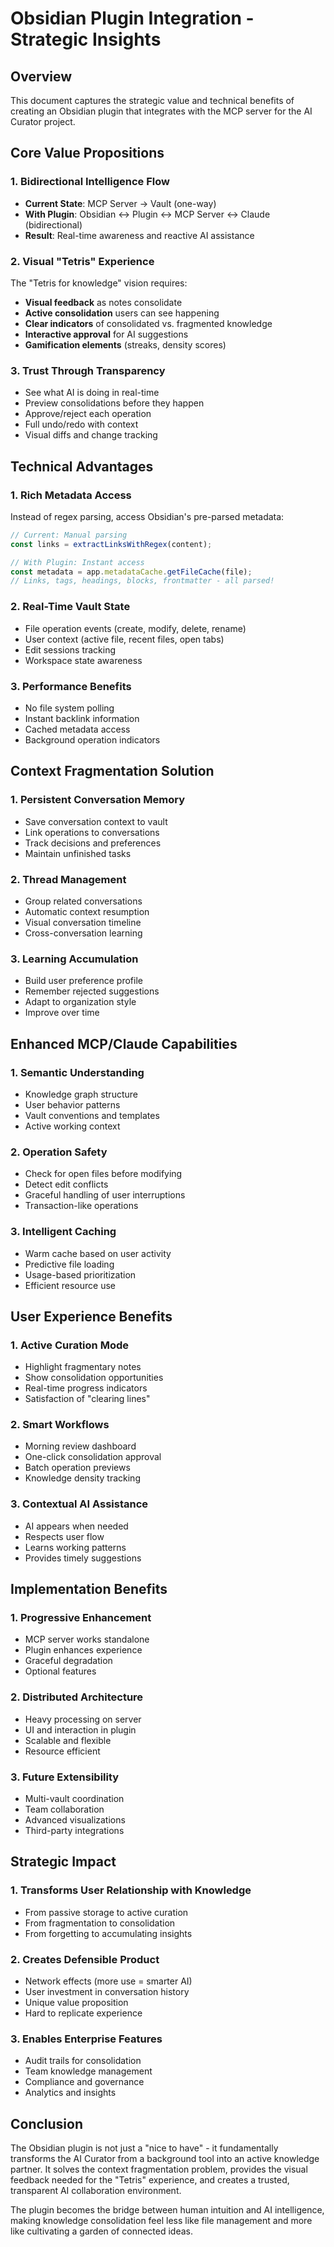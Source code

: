 # Obsidian Plugin Integration - Strategic Insights

## Overview
This document captures the strategic value and technical benefits of creating an Obsidian plugin that integrates with the MCP server for the AI Curator project.

## Core Value Propositions

### 1. Bidirectional Intelligence Flow
- **Current State**: MCP Server → Vault (one-way)
- **With Plugin**: Obsidian ↔ Plugin ↔ MCP Server ↔ Claude (bidirectional)
- **Result**: Real-time awareness and reactive AI assistance

### 2. Visual "Tetris" Experience
The "Tetris for knowledge" vision requires:
- **Visual feedback** as notes consolidate
- **Active consolidation** users can see happening
- **Clear indicators** of consolidated vs. fragmented knowledge
- **Interactive approval** for AI suggestions
- **Gamification elements** (streaks, density scores)

### 3. Trust Through Transparency
- See what AI is doing in real-time
- Preview consolidations before they happen
- Approve/reject each operation
- Full undo/redo with context
- Visual diffs and change tracking

## Technical Advantages

### 1. Rich Metadata Access
Instead of regex parsing, access Obsidian's pre-parsed metadata:
```javascript
// Current: Manual parsing
const links = extractLinksWithRegex(content);

// With Plugin: Instant access
const metadata = app.metadataCache.getFileCache(file);
// Links, tags, headings, blocks, frontmatter - all parsed!
```

### 2. Real-Time Vault State
- File operation events (create, modify, delete, rename)
- User context (active file, recent files, open tabs)
- Edit sessions tracking
- Workspace state awareness

### 3. Performance Benefits
- No file system polling
- Instant backlink information
- Cached metadata access
- Background operation indicators

## Context Fragmentation Solution

### 1. Persistent Conversation Memory
- Save conversation context to vault
- Link operations to conversations
- Track decisions and preferences
- Maintain unfinished tasks

### 2. Thread Management
- Group related conversations
- Automatic context resumption
- Visual conversation timeline
- Cross-conversation learning

### 3. Learning Accumulation
- Build user preference profile
- Remember rejected suggestions
- Adapt to organization style
- Improve over time

## Enhanced MCP/Claude Capabilities

### 1. Semantic Understanding
- Knowledge graph structure
- User behavior patterns
- Vault conventions and templates
- Active working context

### 2. Operation Safety
- Check for open files before modifying
- Detect edit conflicts
- Graceful handling of user interruptions
- Transaction-like operations

### 3. Intelligent Caching
- Warm cache based on user activity
- Predictive file loading
- Usage-based prioritization
- Efficient resource use

## User Experience Benefits

### 1. Active Curation Mode
- Highlight fragmentary notes
- Show consolidation opportunities
- Real-time progress indicators
- Satisfaction of "clearing lines"

### 2. Smart Workflows
- Morning review dashboard
- One-click consolidation approval
- Batch operation previews
- Knowledge density tracking

### 3. Contextual AI Assistance
- AI appears when needed
- Respects user flow
- Learns working patterns
- Provides timely suggestions

## Implementation Benefits

### 1. Progressive Enhancement
- MCP server works standalone
- Plugin enhances experience
- Graceful degradation
- Optional features

### 2. Distributed Architecture
- Heavy processing on server
- UI and interaction in plugin
- Scalable and flexible
- Resource efficient

### 3. Future Extensibility
- Multi-vault coordination
- Team collaboration
- Advanced visualizations
- Third-party integrations

## Strategic Impact

### 1. Transforms User Relationship with Knowledge
- From passive storage to active curation
- From fragmentation to consolidation
- From forgetting to accumulating insights

### 2. Creates Defensible Product
- Network effects (more use = smarter AI)
- User investment in conversation history
- Unique value proposition
- Hard to replicate experience

### 3. Enables Enterprise Features
- Audit trails for consolidation
- Team knowledge management
- Compliance and governance
- Analytics and insights

## Conclusion

The Obsidian plugin is not just a "nice to have" - it fundamentally transforms the AI Curator from a background tool into an active knowledge partner. It solves the context fragmentation problem, provides the visual feedback needed for the "Tetris" experience, and creates a trusted, transparent AI collaboration environment.

The plugin becomes the bridge between human intuition and AI intelligence, making knowledge consolidation feel less like file management and more like cultivating a garden of connected ideas.